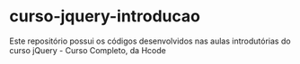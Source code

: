 # curso-jquery-introducao
Este repositório possui os códigos desenvolvidos nas aulas introdutórias do curso jQuery - Curso Completo, da Hcode
